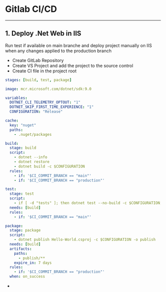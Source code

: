 # Gitlab CI/CD

---

## 1. Deploy .Net Web in IIS
Run test if available on main branche and deploy project manually on IIS when any changes applied to the production branch
- Create GitLab Repository
- Create VS Project and add the project to the source control
- Create CI file in the project root
``` yaml title =".gitlab-ci.yml"
stages: [build, test, package]

image: mcr.microsoft.com/dotnet/sdk:9.0

variables:
  DOTNET_CLI_TELEMETRY_OPTOUT: "1"
  DOTNET_SKIP_FIRST_TIME_EXPERIENCE: "1"
  CONFIGURATION: "Release"

cache:
  key: "nuget"
  paths:
    - .nuget/packages

build:
  stage: build
  script:
    - dotnet --info
    - dotnet restore
    - dotnet build -c $CONFIGURATION
  rules:
    - if: '$CI_COMMIT_BRANCH == "main"'
    - if: '$CI_COMMIT_BRANCH == "production"'

test:
  stage: test
  script:
    - if [ -d "tests" ]; then dotnet test --no-build -c $CONFIGURATION; else echo "No tests found, skipping."; fi
  needs: [build]
  rules:
    - if: '$CI_COMMIT_BRANCH == "main"'

package:
  stage: package
  script:
    - dotnet publish Hello-World.csproj -c $CONFIGURATION -o publish
  needs: [build]
  artifacts:
    paths:
      - publish/**
    expire_in: 7 days
  rules:
    - if: '$CI_COMMIT_BRANCH == "production"'
  when: on_success
```
- 
